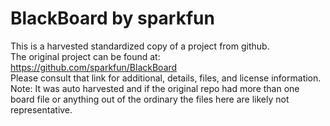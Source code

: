 
# BlackBoard by sparkfun  
This is a harvested standardized copy of a project from github.  
The original project can be found at:  
https://github.com/sparkfun/BlackBoard  
Please consult that link for additional, details, files, and license information.  
Note: It was auto harvested and if the original repo had more than one board file or anything out of the ordinary the files here are likely not representative.  
    